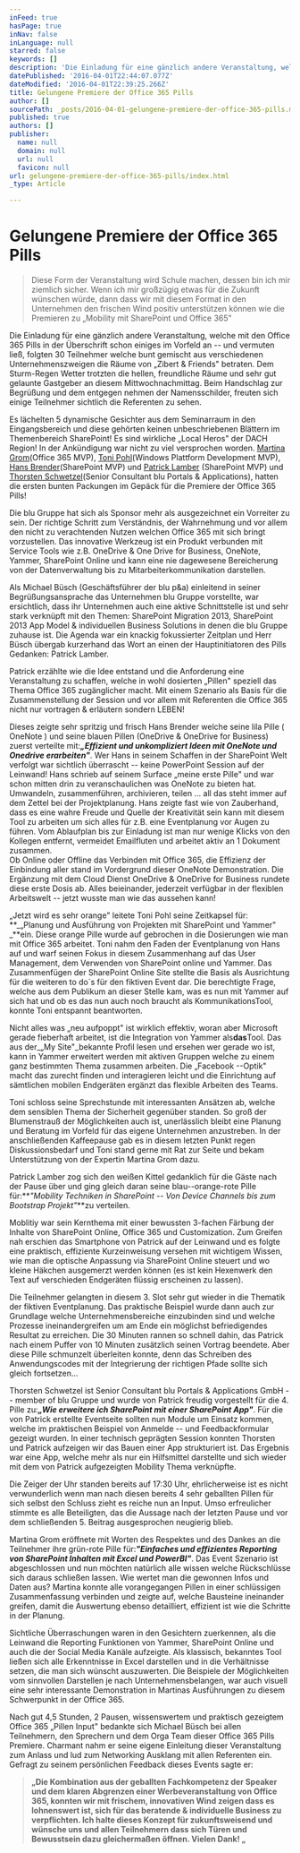 ```yaml
---
inFeed: true
hasPage: true
inNav: false
inLanguage: null
starred: false
keywords: []
description: 'Die Einladung für eine gänzlich andere Veranstaltung, welche mit den Office 365 Pills in der Überschrift schon einiges im Vorfeld an – und vermuten ließ, folgten 30 Teilnehmer welche bunt gemischt aus verschiedenen Unternehmenszweigen die Räume von „Zibert & Friends“ betraten. Dem Sturm-Regen Wetter trotzten die hellen, freundliche Räume und sehr gut gelaunte Gastgeber an diesem Mittwochnachmittag. Beim Handschlag zur Begrüßung und dem entgegen nehmen der Namensschilder, freuten sich einige Teilnehmer sichtlich die Referenten zu sehen.'
datePublished: '2016-04-01T22:44:07.077Z'
dateModified: '2016-04-01T22:39:25.266Z'
title: Gelungene Premiere der Office 365 Pills
author: []
sourcePath: _posts/2016-04-01-gelungene-premiere-der-office-365-pills.md
published: true
authors: []
publisher:
  name: null
  domain: null
  url: null
  favicon: null
url: gelungene-premiere-der-office-365-pills/index.html
_type: Article

---
```

# Gelungene Premiere der Office 365 Pills

> Diese Form der Veranstaltung wird Schule machen, dessen bin ich mir ziemlich sicher. Wenn ich mir großzügig etwas für die Zukunft wünschen würde, dann dass wir mit diesem Format in den Unternehmen den frischen Wind positiv unterstützen können wie die Premieren zu „Mobility mit SharePoint und Office 365"

Die Einladung für eine gänzlich andere Veranstaltung, welche mit den Office 365 Pills in der Überschrift schon einiges im Vorfeld an -- und vermuten ließ, folgten 30 Teilnehmer welche bunt gemischt aus verschiedenen Unternehmenszweigen die Räume von „Zibert & Friends" betraten. Dem Sturm-Regen Wetter trotzten die hellen, freundliche Räume und sehr gut gelaunte Gastgeber an diesem Mittwochnachmittag. Beim Handschlag zur Begrüßung und dem entgegen nehmen der Namensschilder, freuten sich einige Teilnehmer sichtlich die Referenten zu sehen.

Es lächelten 5 dynamische Gesichter aus dem Seminarraum in den Eingangsbereich und diese gehörten keinen unbeschriebenen Blättern im Themenbereich SharePoint! Es sind wirkliche „Local Heros" der DACH Region! In der Ankündigung war nicht zu viel versprochen worden. [Martina Grom][0](Office 365 MVP), [Toni Pohl][1](Windows Plattform Development MVP), [Hans Brender][2](SharePoint MVP) und [Patrick Lamber][3] (SharePoint MVP) und [Thorsten Schwetzel][4](Senior Consultant blu Portals & Applications), hatten die ersten bunten Packungen im Gepäck für die Premiere der Office 365 Pills!

Die blu Gruppe hat sich als Sponsor mehr als ausgezeichnet ein Vorreiter zu sein. Der richtige Schritt zum Verständnis, der Wahrnehmung und vor allem den nicht zu verachtenden Nutzen welchen Office 365 mit sich bringt vorzustellen. Das innovative Werkzeug ist ein Produkt verbunden mit Service Tools wie z.B. OneDrive & One Drive for Business, OneNote, Yammer, SharePoint Online und kann eine nie dagewesene Bereicherung von der Datenverwaltung bis zu Mitarbeiterkommunikation darstellen.

Als Michael Büsch (Geschäftsführer der blu p&a) einleitend in seiner Begrüßungsansprache das Unternehmen blu Gruppe vorstellte, war ersichtlich, dass ihr Unternehmen auch eine aktive Schnittstelle ist und sehr stark verknüpft mit den Themen: SharePoint Migration 2013, SharePoint 2013 App Model & individuellen Business Solutions in denen die blu Gruppe zuhause ist. Die Agenda war ein knackig fokussierter Zeitplan und Herr Büsch übergab kurzerhand das Wort an einen der Hauptinitiatoren des Pills Gedanken: Patrick Lamber.

Patrick erzählte wie die Idee entstand und die Anforderung eine Veranstaltung zu schaffen, welche in wohl dosierten „Pillen" speziell das Thema Office 365 zugänglicher macht. Mit einem Szenario als Basis für die Zusammenstellung der Session und vor allem mit Referenten die Office 365 nicht nur vortragen & erläutern sondern LEBEN!

Dieses zeigte sehr spritzig und frisch Hans Brender welche seine lila Pille ( OneNote ) und seine blauen Pillen (OneDrive & OneDrive for Business) zuerst verteilte mit:_**„Effizient und unkompliziert Ideen mit OneNote und Onedrive erarbeiten"**_. Wer Hans in seinem Schaffen in der SharePoint Welt verfolgt war sichtlich überrascht -- keine PowerPoint Session auf der Leinwand! Hans schrieb auf seinem Surface „meine erste Pille" und war schon mitten drin zu veranschaulichen was OneNote zu bieten hat. Umwandeln, zusammenführen, archivieren, teilen ... all das steht immer auf dem Zettel bei der Projektplanung. Hans zeigte fast wie von Zauberhand, dass es eine wahre Freude und Quelle der Kreativität sein kann mit diesem Tool zu arbeiten um sich alles für z.B. eine Eventplanung vor Augen zu führen. Vom Ablaufplan bis zur Einladung ist man nur wenige Klicks von den Kollegen entfernt, vermeidet Emailfluten und arbeitet aktiv an 1 Dokument zusammen.  
Ob Online oder Offline das Verbinden mit Office 365, die Effizienz der Einbindung aller stand im Vordergrund dieser OneNote Demonstration. Die Ergänzung mit dem Cloud Dienst OneDrive & OneDrive for Business rundete diese erste Dosis ab. Alles beieinander, jederzeit verfügbar in der flexiblen Arbeitswelt -- jetzt wusste man wie das aussehen kann!

„Jetzt wird es sehr orange" leitete Toni Pohl seine Zeitkapsel für: **_„Planung und Ausführung von Projekten mit SharePoint und Yammer" _**ein. Diese orange Pille wurde auf gebrochen in die Dosierungen wie man mit Office 365 arbeitet. Toni nahm den Faden der Eventplanung von Hans auf und warf seinen Fokus in diesem Zusammenhang auf das User Management, dem Verwenden von SharePoint online und Yammer. Das Zusammenfügen der SharePoint Online Site stellte die Basis als Ausrichtung für die weiteren to do´s für den fiktiven Event dar. Die berechtigte Frage, welche aus dem Publikum an dieser Stelle kam, was es nun mit Yammer auf sich hat und ob es das nun auch noch braucht als KommunikationsTool, konnte Toni entspannt beantworten.

Nicht alles was „neu aufpoppt" ist wirklich effektiv, woran aber Microsoft gerade fieberhaft arbeitet, ist die Integration von Yammer als**das**Tool. Das aus der_„My Site"_bekannte Profil lesen und ersehen wer gerade wo ist, kann in Yammer erweitert werden mit aktiven Gruppen welche zu einem ganz bestimmten Thema zusammen arbeiten. Die „Facebook --Optik" macht das zurecht finden und interagieren leicht und die Einrichtung auf sämtlichen mobilen Endgeräten ergänzt das flexible Arbeiten des Teams.

Toni schloss seine Sprechstunde mit interessanten Ansätzen ab, welche dem sensiblen Thema der Sicherheit gegenüber standen. So groß der Blumenstrauß der Möglichkeiten auch ist, unerlässlich bleibt eine Planung und Beratung im Vorfeld für das eigene Unternehmen anzustreben. In der anschließenden Kaffeepause gab es in diesem letzten Punkt regen Diskussionsbedarf und Toni stand gerne mit Rat zur Seite und bekam Unterstützung von der Expertin Martina Grom dazu.

Patrick Lamber zog sich den weißen Kittel gedanklich für die Gäste nach der Pause über und ging gleich daran seine blau--orange-rote Pille für:**_"Mobility Techniken in SharePoint -- Von Device Channels bis zum Bootstrap Projekt"_**zu verteilen.

Moblitiy war sein Kernthema mit einer bewussten 3-fachen Färbung der Inhalte von SharePoint Online, Office 365 und Customization. Zum Greifen nah erschien das Smartphone von Patrick auf der Leinwand und es folgte eine praktisch, effiziente Kurzeinweisung versehen mit wichtigem Wissen, wie man die optische Anpassung via SharePoint Online steuert und wo kleine Häkchen ausgemerzt werden können (es ist kein Hexenwerk den Text auf verschieden Endgeräten flüssig erscheinen zu lassen).

Die Teilnehmer gelangten in diesem 3\. Slot sehr gut wieder in die Thematik der fiktiven Eventplanung. Das praktische Beispiel wurde dann auch zur Grundlage welche Unternehmensbereiche einzubinden sind und welche Prozesse ineinandergreifen um am Ende ein möglichst befriedigendes Resultat zu erreichen. Die 30 Minuten rannen so schnell dahin, das Patrick nach einem Puffer von 10 Minuten zusätzlich seinen Vortrag beendete. Aber diese Pille schmunzelt überleiten konnte, denn das Schreiben des Anwendungscodes mit der Integrierung der richtigen Pfade sollte sich gleich fortsetzen...

Thorsten Schwetzel ist Senior Consultant blu Portals & Applications GmbH -- member of blu Gruppe und wurde von Patrick freudig vorgestellt für die 4\. Pille zu:_**„Wie erweitere ich SharePoint mit einer SharePoint App"**_. Für die von Patrick erstellte Eventseite sollten nun Module um Einsatz kommen, welche im praktischen Beispiel von Anmelde -- und Feedbackformular gezeigt wurden. In einer technisch geprägten Session konnten Thorsten und Patrick aufzeigen wir das Bauen einer App strukturiert ist. Das Ergebnis war eine App, welche mehr als nur ein Hilfsmittel darstellte und sich wieder mit dem von Patrick aufgezeigten Mobility Thema verknüpfte.

Die Zeiger der Uhr standen bereits auf 17:30 Uhr, ehrlicherweise ist es nicht verwunderlich wenn man nach diesen bereits 4 sehr geballten Pillen für sich selbst den Schluss zieht es reiche nun an Input. Umso erfreulicher stimmte es alle Beteiligten, das die Aussage nach der letzten Pause und vor dem schließenden 5\. Beitrag ausgesprochen neugierig blieb.

Martina Grom eröffnete mit Worten des Respektes und des Dankes an die Teilnehmer ihre grün-rote Pille für:**_"Einfaches und effizientes Reporting von SharePoint Inhalten mit Excel und PowerBI"_**. Das Event Szenario ist abgeschlossen und nun möchten natürlich alle wissen welche Rückschlüsse sich daraus schließen lassen. Wie wertet man die gewonnen Infos und Daten aus? Martina konnte alle vorangegangen Pillen in einer schlüssigen Zusammenfassung verbinden und zeigte auf, welche Bausteine ineinander greifen, damit die Auswertung ebenso detailliert, effizient ist wie die Schritte in der Planung.

Sichtliche Überraschungen waren in den Gesichtern zuerkennen, als die Leinwand die Reporting Funktionen von Yammer, SharePoint Online und auch die der Social Media Kanäle aufzeigte. Als klassisch, bekanntes Tool ließen sich alle Erkenntnisse in Excel darstellen und in die Verhältnisse setzen, die man sich wünscht auszuwerten. Die Beispiele der Möglichkeiten vom sinnvollen Darstellen je nach Unternehmensbelangen, war auch visuell eine sehr interessante Demonstration in Martinas Ausführungen zu diesem Schwerpunkt in der Office 365\.

Nach gut 4,5 Stunden, 2 Pausen, wissenswertem und praktisch gezeigtem Office 365 „Pillen Input" bedankte sich Michael Büsch bei allen Teilnehmern, den Sprechern und dem Orga Team dieser Office 365 Pills Premiere. Charmant nahm er seine eigene Einleitung dieser Veranstaltung zum Anlass und lud zum Networking Ausklang mit allen Referenten ein. Gefragt zu seinem persönlichen Feedback dieses Events sagte er:

> **„Die Kombination aus der geballten Fachkompetenz der Speaker und dem klaren Abgrenzen einer Werbeveranstaltung von Office 365, konnten wir mit frischem, innovativen Wind zeigen dass es lohnenswert ist, sich für das beratende & individuelle Business zu verpflichten. Ich halte dieses Konzept für zukunftsweisend und wünsche uns und allen Teilnehmern dass sich Türen und Bewusstsein dazu gleichermaßen öffnen. Vielen Dank! „**



[0]: http://mvp.microsoft.com/de-de/mvp/Martina%20Grom-4030574
[1]: http://mvp.microsoft.com/de-de/mvp/Toni%20Pohl-5000174
[2]: http://mvp.microsoft.com/de-de/mvp/Hans%20Brender-4040055
[3]: http://mvp.microsoft.com/de-de/mvp/Patrick%20Lamber-5000076
[4]: http://www.blu-pa.com/